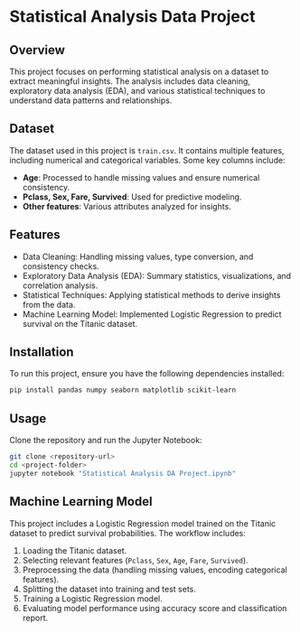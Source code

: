 # Statistical Analysis Data Project

## Overview
This project focuses on performing statistical analysis on a dataset to extract meaningful insights. The analysis includes data cleaning, exploratory data analysis (EDA), and various statistical techniques to understand data patterns and relationships.

## Dataset
The dataset used in this project is `train.csv`. It contains multiple features, including numerical and categorical variables. Some key columns include:
- **Age**: Processed to handle missing values and ensure numerical consistency.
- **Pclass, Sex, Fare, Survived**: Used for predictive modeling.
- **Other features**: Various attributes analyzed for insights.

## Features
- Data Cleaning: Handling missing values, type conversion, and consistency checks.
- Exploratory Data Analysis (EDA): Summary statistics, visualizations, and correlation analysis.
- Statistical Techniques: Applying statistical methods to derive insights from the data.
- Machine Learning Model: Implemented Logistic Regression to predict survival on the Titanic dataset.

## Installation
To run this project, ensure you have the following dependencies installed:

```bash
pip install pandas numpy seaborn matplotlib scikit-learn
```

## Usage
Clone the repository and run the Jupyter Notebook:

```bash
git clone <repository-url>
cd <project-folder>
jupyter notebook "Statistical Analysis DA Project.ipynb"
```
## Machine Learning Model
This project includes a Logistic Regression model trained on the Titanic dataset to predict survival probabilities. The workflow includes:
1. Loading the Titanic dataset.
2. Selecting relevant features (`Pclass`, `Sex`, `Age`, `Fare`, `Survived`).
3. Preprocessing the data (handling missing values, encoding categorical features).
4. Splitting the dataset into training and test sets.
5. Training a Logistic Regression model.
6. Evaluating model performance using accuracy score and classification report.





